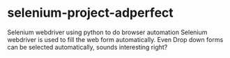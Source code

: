 # selenium-project-adperfect
Selenium webdriver using python to do browser automation
Selenium webdriver is used to fill the web form automatically.
Even Drop down forms can be selected automatically, sounds interesting right?
